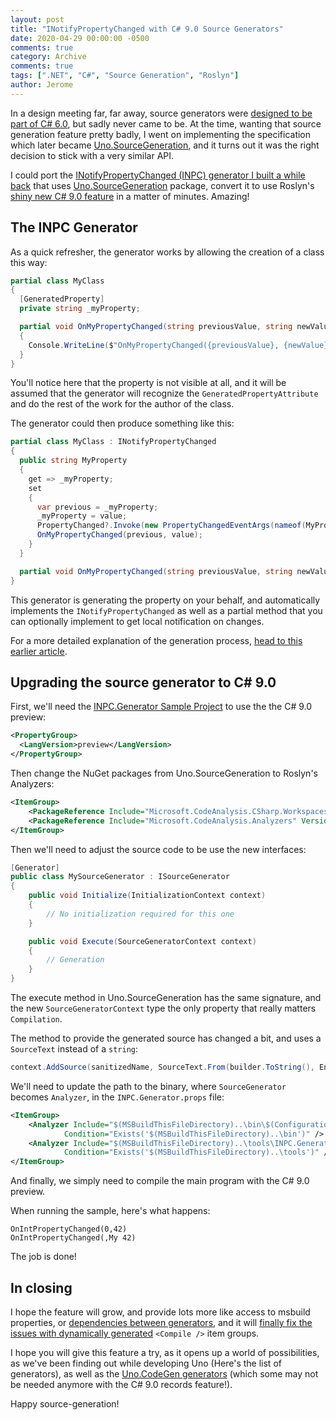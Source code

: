 ```yaml
---
layout: post
title: "INotifyPropertyChanged with C# 9.0 Source Generators"
date: 2020-04-29 00:00:00 -0500
comments: true
category: Archive
comments: true
tags: [".NET", "C#", "Source Generation", "Roslyn"]
author: Jerome
---
```


In a design meeting far, far away, source generators were [designed to be part of C# 6.0](https://github.com/dotnet/roslyn/blob/12bd769ebcd3121b88f535e8559f5a42d9c0e873/docs/features/generators.md), but sadly never came to be. At the time, wanting that source generation feature pretty badly, I went on implementing the specification which later became [Uno.SourceGeneration](https://github.com/unoplatform/Uno.SourceGeneration), and it turns out it was the right decision to stick with a very similar API.

I could port the [INotifyPropertyChanged (INPC) generator I built a while back](https://jaylee.org/archive/2019/12/08/roslyn-sourcegeneration-reborn-replace-inotifypropertychanged.html) that uses [Uno.SourceGeneration](https://github.com/unoplatform/Uno.SourceGeneration) package, convert it to use Roslyn's [shiny new C# 9.0 feature](https://devblogs.microsoft.com/dotnet/introducing-c-source-generators/) in a matter of minutes. Amazing!

<!-- more -->

## The INPC Generator

As a quick refresher, the generator works by allowing the creation of a class this way:

```csharp
partial class MyClass
{
  [GeneratedProperty]
  private string _myProperty;

  partial void OnMyPropertyChanged(string previousValue, string newValue)
  {
    Console.WriteLine($"OnMyPropertyChanged({previousValue}, {newValue}");
  }
}
```

You'll notice here that the property is not visible at all, and it will be assumed that the generator will recognize the `GeneratedPropertyAttribute` and do the rest of the work for the author of the class.

The generator could then produce something like this:

```csharp
partial class MyClass : INotifyPropertyChanged
{
  public string MyProperty
  {
    get => _myProperty;
    set
    {
      var previous = _myProperty;
      _myProperty = value;
      PropertyChanged?.Invoke(new PropertyChangedEventArgs(nameof(MyProperty)));
      OnMyPropertyChanged(previous, value);
    }
  }

  partial void OnMyPropertyChanged(string previousValue, string newValue);
}
```

This generator is generating the property on your behalf, and automatically implements the `INotifyPropertyChanged` as well as a partial method that you can optionally implement to get local notification on changes.

For a more detailed explanation of the generation process, [head to this earlier article](https://jaylee.org/archive/2019/12/08/roslyn-sourcegeneration-reborn-replace-inotifypropertychanged.html).

## Upgrading the source generator to C# 9.0

First, we'll need the [INPC.Generator Sample Project](https://github.com/jeromelaban/inpc.generator) to use the the C# 9.0 preview:

```xml
<PropertyGroup>
  <LangVersion>preview</LangVersion>
</PropertyGroup>
```

Then change the NuGet packages from Uno.SourceGeneration to Roslyn's Analyzers:

```xml
<ItemGroup>
	<PackageReference Include="Microsoft.CodeAnalysis.CSharp.Workspaces" Version="3.6.0-3.20207.2" PrivateAssets="all" />
	<PackageReference Include="Microsoft.CodeAnalysis.Analyzers" Version="3.0.0-beta2.final" PrivateAssets="all" />
</ItemGroup>
```

Then we'll need to adjust the source code to be use the new interfaces: 

```csharp
[Generator]
public class MySourceGenerator : ISourceGenerator
{
    public void Initialize(InitializationContext context)
    {
        // No initialization required for this one
    }

    public void Execute(SourceGeneratorContext context)
    {
        // Generation
    }
}
```

The execute method in Uno.SourceGeneration has the same signature, and the new `SourceGeneratorContext` type the only property that really matters `Compilation`.

The method to provide the generated source has changed a bit, and uses a `SourceText` instead of a `string`:

```csharp
context.AddSource(sanitizedName, SourceText.From(builder.ToString(), Encoding.UTF8));
```

We'll need to update the path to the binary, where `SourceGenerator` becomes `Analyzer`, in the `INPC.Generator.props` file:

```xml
<ItemGroup>
    <Analyzer Include="$(MSBuildThisFileDirectory)..\bin\$(Configuration)\netstandard2.0\INPC.Generator.dll"
            Condition="Exists('$(MSBuildThisFileDirectory)..\bin')" />
    <Analyzer Include="$(MSBuildThisFileDirectory)..\tools\INPC.Generator.dll"
            Condition="Exists('$(MSBuildThisFileDirectory)..\tools')" />
</ItemGroup>
```

And finally, we simply need to compile the main program with the C# 9.0 preview.

When running the sample, here's what happens:

```
OnIntPropertyChanged(0,42)
OnIntPropertyChanged(,My 42)
```

The job is done!

## In closing

I hope the feature will grow, and provide lots more like access to msbuild properties, or [dependencies between generators](https://github.com/unoplatform/Uno.SourceGeneration#general-guidelines-for-creating-generators), and it will [finally fix the issues with dynamically generated](https://developercommunity.visualstudio.com/content/problem/588021/the-compile-itemgroup-intellisense-cache-is-not-re.html) `<Compile />` item groups.

I hope you will give this feature a try, as it opens up a world of possibilities, as we've been finding out while developing Uno (Here's the list of generators), as well as the [Uno.CodeGen generators](https://github.com/unoplatform/Uno.CodeGen) (which some may not be needed anymore with the C# 9.0 records feature!).

Happy source-generation!